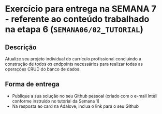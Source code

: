 # Exercício para entrega na SEMANA 7 - referente ao conteúdo trabalhado na etapa 6 (`SEMANA06/02_TUTORIAL`)

## Descrição
Atualize seu projeto individual do currículo profissional concluindo a construção de todos os endpoints necessários para realizar todas as operações CRUD do banco de dados

## Forma de entrega
- Publique a sua solução no seu Github pessoal (criado com o e-mail Inteli conforme instruído no tutorial da Semana 1)
- Na resposta ao card na Adalove, inclua o link para o seu Github